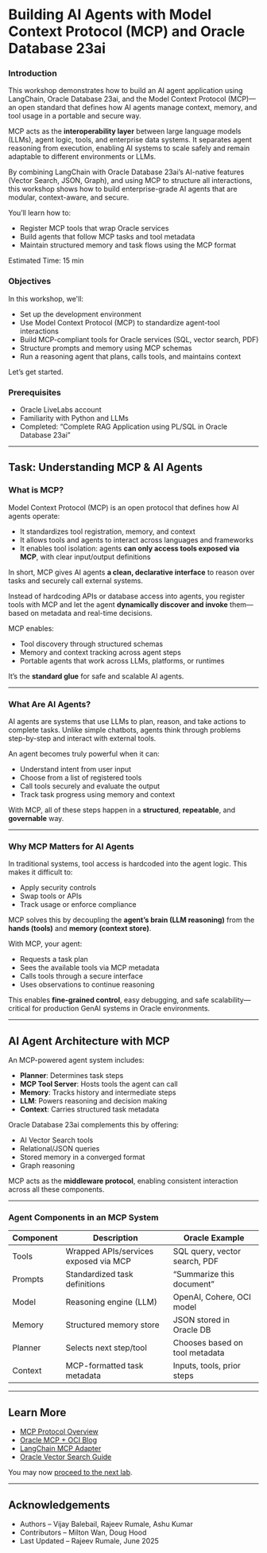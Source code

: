 # Building AI Agents with Model Context Protocol (MCP) and Oracle Database 23ai

### Introduction

This workshop demonstrates how to build an AI agent application using LangChain, Oracle Database 23ai, and the Model Context Protocol (MCP)—an open standard that defines how AI agents manage context, memory, and tool usage in a portable and secure way.

MCP acts as the **interoperability layer** between large language models (LLMs), agent logic, tools, and enterprise data systems. It separates agent reasoning from execution, enabling AI systems to scale safely and remain adaptable to different environments or LLMs.

By combining LangChain with Oracle Database 23ai’s AI-native features (Vector Search, JSON, Graph), and using MCP to structure all interactions, this workshop shows how to build enterprise-grade AI agents that are modular, context-aware, and secure.

You’ll learn how to:

* Register MCP tools that wrap Oracle services
* Build agents that follow MCP tasks and tool metadata
* Maintain structured memory and task flows using the MCP format

Estimated Time: 15 min

### Objectives

In this workshop, we'll:

* Set up the development environment
* Use Model Context Protocol (MCP) to standardize agent-tool interactions
* Build MCP-compliant tools for Oracle services (SQL, vector search, PDF)
* Structure prompts and memory using MCP schemas
* Run a reasoning agent that plans, calls tools, and maintains context

Let’s get started.

### Prerequisites

* Oracle LiveLabs account
* Familiarity with Python and LLMs
* Completed: “Complete RAG Application using PL/SQL in Oracle Database 23ai”

---

## Task: Understanding MCP & AI Agents

### What is MCP?

Model Context Protocol (MCP) is an open protocol that defines how AI agents operate:

* It standardizes tool registration, memory, and context
* It allows tools and agents to interact across languages and frameworks
* It enables tool isolation: agents **can only access tools exposed via MCP**, with clear input/output definitions

In short, MCP gives AI agents **a clean, declarative interface** to reason over tasks and securely call external systems.

Instead of hardcoding APIs or database access into agents, you register tools with MCP and let the agent **dynamically discover and invoke** them—based on metadata and real-time decisions.

MCP enables:

* Tool discovery through structured schemas
* Memory and context tracking across agent steps
* Portable agents that work across LLMs, platforms, or runtimes

It’s the **standard glue** for safe and scalable AI agents.

---

### What Are AI Agents?

AI agents are systems that use LLMs to plan, reason, and take actions to complete tasks. Unlike simple chatbots, agents think through problems step-by-step and interact with external tools.

An agent becomes truly powerful when it can:

* Understand intent from user input
* Choose from a list of registered tools
* Call tools securely and evaluate the output
* Track task progress using memory and context

With MCP, all of these steps happen in a **structured**, **repeatable**, and **governable** way.

---

### Why MCP Matters for AI Agents

In traditional systems, tool access is hardcoded into the agent logic. This makes it difficult to:

* Apply security controls
* Swap tools or APIs
* Track usage or enforce compliance

MCP solves this by decoupling the **agent’s brain (LLM reasoning)** from the **hands (tools)** and **memory (context store)**.

With MCP, your agent:

* Requests a task plan
* Sees the available tools via MCP metadata
* Calls tools through a secure interface
* Uses observations to continue reasoning

This enables **fine-grained control**, easy debugging, and safe scalability—critical for production GenAI systems in Oracle environments.

---

## AI Agent Architecture with MCP

An MCP-powered agent system includes:

* **Planner**: Determines task steps
* **MCP Tool Server**: Hosts tools the agent can call
* **Memory**: Tracks history and intermediate steps
* **LLM**: Powers reasoning and decision making
* **Context**: Carries structured task metadata

Oracle Database 23ai complements this by offering:

* AI Vector Search tools
* Relational/JSON queries
* Stored memory in a converged format
* Graph reasoning

MCP acts as the **middleware protocol**, enabling consistent interaction across all these components.

---

### Agent Components in an MCP System

| Component | Description                           | Oracle Example                 |
| --------- | ------------------------------------- | ------------------------------ |
| Tools     | Wrapped APIs/services exposed via MCP | SQL query, vector search, PDF  |
| Prompts   | Standardized task definitions         | “Summarize this document”      |
| Model     | Reasoning engine (LLM)                | OpenAI, Cohere, OCI model      |
| Memory    | Structured memory store               | JSON stored in Oracle DB       |
| Planner   | Selects next step/tool                | Chooses based on tool metadata |
| Context   | MCP-formatted task metadata           | Inputs, tools, prior steps     |

---

## Learn More

* [MCP Protocol Overview](https://modelcontextprotocol.io/)
* [Oracle MCP + OCI Blog](https://blogs.oracle.com/ai-and-datascience/post/unleashing-the-power-of-mcp-with-oracle-oci-genai)
* [LangChain MCP Adapter](https://github.com/langchain-ai/langchain-mcp-adapter)
* [Oracle Vector Search Guide](https://docs.oracle.com/en/database/oracle/oracle-database/23/vecse/index.html)

You may now [proceed to the next lab](#next).

---

## Acknowledgements

* Authors – Vijay Balebail, Rajeev Rumale, Ashu Kumar
* Contributors – Milton Wan, Doug Hood
* Last Updated – Rajeev Rumale, June 2025
